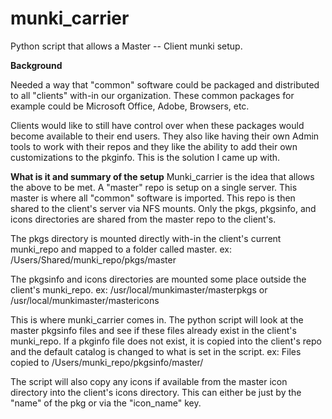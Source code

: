 # munki_carrier
Python script that allows a Master -- Client munki setup.

<b>Background</b>

Needed a way that "common" software could be packaged and distributed to all "clients" with-in our organization. These common packages for example could be Microsoft Office, Adobe, Browsers, etc.

Clients would like to still have control over when these packages would become available to their end users. They also like having their own Admin tools to work with their repos and they like the ability to add their own customizations to the pkginfo. This is the solution I came up with.

<b>What is it and summary of the setup</b>
Munki_carrier is the idea that allows the above to be met. A "master" repo is setup on a single server. This master is where all "common" software is imported. This repo is then shared to the client's server via NFS mounts. Only the pkgs, pkgsinfo, and icons directories are shared from the master repo to the client's.

The pkgs directory is mounted directly with-in the client's current munki_repo and mapped to a folder called master.
  ex: /Users/Shared/munki_repo/pkgs/master

The pkgsinfo and icons directories are mounted some place outside the client's munki_repo. 
  ex: /usr/local/munkimaster/masterpkgs or /usr/local/munkimaster/mastericons

This is where munki_carrier comes in. The python script will look at the master pkgsinfo files and see if these files already exist in the client's munki_repo. If a pkginfo file does not exist, it is copied into the client's repo and the default catalog is changed to what is set in the script.
  ex: Files copied to /Users/munki_repo/pkgsinfo/master/

The script will also copy any icons if available from the master icon directory into the client's icons directory. This can either be just by the "name" of the pkg or via the "icon_name" key.


